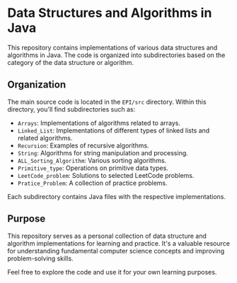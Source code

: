 # Data Structures and Algorithms in Java

This repository contains implementations of various data structures and algorithms in Java. The code is organized into subdirectories based on the category of the data structure or algorithm.

## Organization

The main source code is located in the `EPI/src` directory. Within this directory, you'll find subdirectories such as:

- `Arrays`: Implementations of algorithms related to arrays.
- `Linked_List`: Implementations of different types of linked lists and related algorithms.
- `Recursion`: Examples of recursive algorithms.
- `String`: Algorithms for string manipulation and processing.
- `ALL_Sorting_Algorithm`: Various sorting algorithms.
- `Primitive_type`: Operations on primitive data types.
- `LeetCode_problem`: Solutions to selected LeetCode problems.
- `Pratice_Problem`: A collection of practice problems.

Each subdirectory contains Java files with the respective implementations.

## Purpose

This repository serves as a personal collection of data structure and algorithm implementations for learning and practice. It's a valuable resource for understanding fundamental computer science concepts and improving problem-solving skills.

Feel free to explore the code and use it for your own learning purposes.
